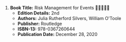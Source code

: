 1. **Book Title:** Risk Management for Events 🚨🚨🚨🚨🚨
   - **Edition Details:** 2nd
   - **Authors:** Julia Rutherford Silvers, William O'Toole
   - **Publisher:** Routledge
   - **ISBN-13:** 978-0367260644
   - **Publication Date:** December 28, 2020
